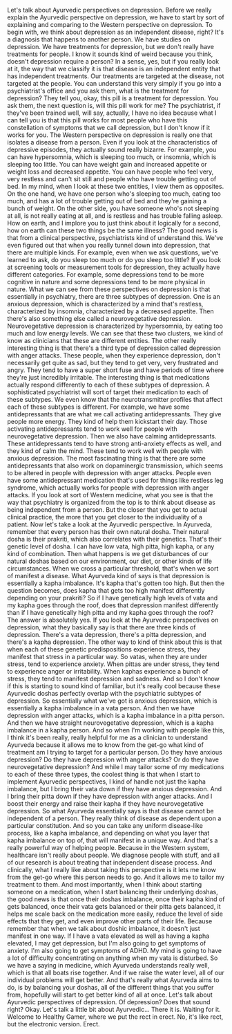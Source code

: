  Let's talk about Ayurvedic perspectives on depression. Before we really explain the Ayurvedic perspective on depression, we have to start by sort of explaining and comparing to the Western perspective on depression. To begin with, we think about depression as an independent disease, right? It's a diagnosis that happens to another person. We have studies on depression. We have treatments for depression, but we don't really have treatments for people. I know it sounds kind of weird because you think, doesn't depression require a person? In a sense, yes, but if you really look at it, the way that we classify it is that disease is an independent entity that has independent treatments. Our treatments are targeted at the disease, not targeted at the people. You can understand this very simply if you go into a psychiatrist's office and you ask them, what is the treatment for depression? They tell you, okay, this pill is a treatment for depression. You ask them, the next question is, will this pill work for me? The psychiatrist, if they've been trained well, will say, actually, I have no idea because what I can tell you is that this pill works for most people who have this constellation of symptoms that we call depression, but I don't know if it works for you. The Western perspective on depression is really one that isolates a disease from a person. Even if you look at the characteristics of depressive episodes, they actually sound really bizarre. For example, you can have hypersomnia, which is sleeping too much, or insomnia, which is sleeping too little. You can have weight gain and increased appetite or weight loss and decreased appetite. You can have people who feel very, very restless and can't sit still and people who have trouble getting out of bed. In my mind, when I look at these two entities, I view them as opposites. On the one hand, we have one person who's sleeping too much, eating too much, and has a lot of trouble getting out of bed and they're gaining a bunch of weight. On the other side, you have someone who's not sleeping at all, is not really eating at all, and is restless and has trouble falling asleep. How on earth, and I implore you to just think about it logically for a second, how on earth can these two things be the same illness? The good news is that from a clinical perspective, psychiatrists kind of understand this. We've even figured out that when you really tunnel down into depression, that there are multiple kinds. For example, even when we ask questions, we've learned to ask, do you sleep too much or do you sleep too little? If you look at screening tools or measurement tools for depression, they actually have different categories. For example, some depressions tend to be more cognitive in nature and some depressions tend to be more physical in nature. What we can see from these perspectives on depression is that essentially in psychiatry, there are three subtypes of depression. One is an anxious depression, which is characterized by a mind that's restless, characterized by insomnia, characterized by a decreased appetite. Then there's also something else called a neurovegetative depression. Neurovegetative depression is characterized by hypersomnia, by eating too much and low energy levels. We can see that these two clusters, we kind of know as clinicians that these are different entities. The other really interesting thing is that there's a third type of depression called depression with anger attacks. These people, when they experience depression, don't necessarily get quite as sad, but they tend to get very, very frustrated and angry. They tend to have a super short fuse and have periods of time where they're just incredibly irritable. The interesting thing is that medications actually respond differently to each of these subtypes of depression. A sophisticated psychiatrist will sort of target their medication to each of these subtypes. We even know that the neurotransmitter profiles that affect each of these subtypes is different. For example, we have some antidepressants that are what we call activating antidepressants. They give people more energy. They kind of help them kickstart their day. Those activating antidepressants tend to work well for people with neurovegetative depression. Then we also have calming antidepressants. These antidepressants tend to have strong anti-anxiety effects as well, and they kind of calm the mind. These tend to work well with people with anxious depression. The most fascinating thing is that there are some antidepressants that also work on dopaminergic transmission, which seems to be altered in people with depression with anger attacks. People even have some antidepressant medication that's used for things like restless leg syndrome, which actually works for people with depression with anger attacks. If you look at sort of Western medicine, what you see is that the way that psychiatry is organized from the top is to think about disease as being independent from a person. But the closer that you get to actual clinical practice, the more that you get closer to the individuality of a patient. Now let's take a look at the Ayurvedic perspective. In Ayurveda, remember that every person has their own natural dosha. Their natural dosha is their prakriti, which also correlates with their genetics. That's their genetic level of dosha. I can have low vata, high pitta, high kapha, or any kind of combination. Then what happens is we get disturbances of our natural doshas based on our environment, our diet, or other kinds of life circumstances. When we cross a particular threshold, that's when we sort of manifest a disease. What Ayurveda kind of says is that depression is essentially a kapha imbalance. It's kapha that's gotten too high. But then the question becomes, does kapha that gets too high manifest differently depending on your prakriti? So if I have genetically high levels of vata and my kapha goes through the roof, does that depression manifest differently than if I have genetically high pitta and my kapha goes through the roof? The answer is absolutely yes. If you look at the Ayurvedic perspectives on depression, what they basically say is that there are three kinds of depression. There's a vata depression, there's a pitta depression, and there's a kapha depression. The other way to kind of think about this is that when each of these genetic predispositions experience stress, they manifest that stress in a particular way. So vatas, when they are under stress, tend to experience anxiety. When pittas are under stress, they tend to experience anger or irritability. When kaphas experience a bunch of stress, they tend to manifest depression and sadness. And so I don't know if this is starting to sound kind of familiar, but it's really cool because these Ayurvedic doshas perfectly overlap with the psychiatric subtypes of depression. So essentially what we've got is anxious depression, which is essentially a kapha imbalance in a vata person. And then we have depression with anger attacks, which is a kapha imbalance in a pitta person. And then we have straight neurovegetative depression, which is a kapha imbalance in a kapha person. And so when I'm working with people like this, I think it's been really, really helpful for me as a clinician to understand Ayurveda because it allows me to know from the get-go what kind of treatment am I trying to target for a particular person. Do they have anxious depression? Do they have depression with anger attacks? Or do they have neurovegetative depression? And while I may tailor some of my medications to each of these three types, the coolest thing is that when I start to implement Ayurvedic perspectives, I kind of handle not just the kapha imbalance, but I bring their vata down if they have anxious depression. And I bring their pitta down if they have depression with anger attacks. And I boost their energy and raise their kapha if they have neurovegetative depression. So what Ayurveda essentially says is that disease cannot be independent of a person. They really think of disease as dependent upon a particular constitution. And so you can take any uniform disease-like process, like a kapha imbalance, and depending on what you layer that kapha imbalance on top of, that will manifest in a unique way. And that's a really powerful way of helping people. Because in the Western system, healthcare isn't really about people. We diagnose people with stuff, and all of our research is about treating that independent disease process. And clinically, what I really like about taking this perspective is it lets me know from the get-go where this person needs to go. And it allows me to tailor my treatment to them. And most importantly, when I think about starting someone on a medication, when I start balancing their underlying doshas, the good news is that once their doshas imbalance, once their kapha kind of gets balanced, once their vata gets balanced or their pitta gets balanced, it helps me scale back on the medication more easily, reduce the level of side effects that they get, and even improve other parts of their life. Because remember that when we talk about doshic imbalance, it doesn't just manifest in one way. If I have a vata elevated as well as having a kapha elevated, I may get depression, but I'm also going to get symptoms of anxiety. I'm also going to get symptoms of ADHD. My mind is going to have a lot of difficulty concentrating on anything when my vata is disturbed. So we have a saying in medicine, which Ayurveda understands really well, which is that all boats rise together. And if we raise the water level, all of our individual problems will get better. And that's really what Ayurveda aims to do, is by balancing your doshas, all of the different things that you suffer from, hopefully will start to get better kind of all at once. Let's talk about Ayurvedic perspectives of depression. Of depression? Does that sound right? Okay. Let's talk a little bit about Ayurvedic... There it is. Waiting for it. Welcome to Healthy Gamer, where we put the rect in erect. No, it's like rect, but the electronic version. Erect.